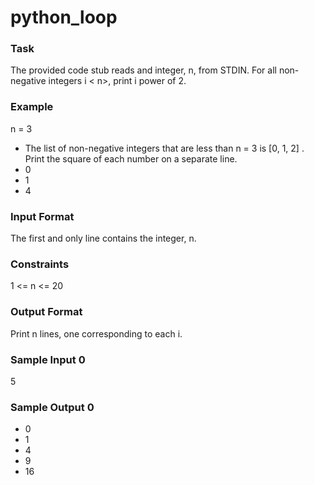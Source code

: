 # python_loop

### Task 

The provided code stub reads and integer, n, from STDIN. For all non-negative integers i < n>, print i power of 2.

### Example 

n = 3

* The list of non-negative integers that are less than n = 3 is [0, 1, 2] . Print the square of each number on a separate line.
* 0
* 1
* 4


### Input Format

The first and only line contains the integer, n.

### Constraints

1 <= n <= 20

### Output Format

Print  n lines, one corresponding to each i.


### Sample Input 0

5

### Sample Output 0
* 0
* 1
* 4
* 9
* 16